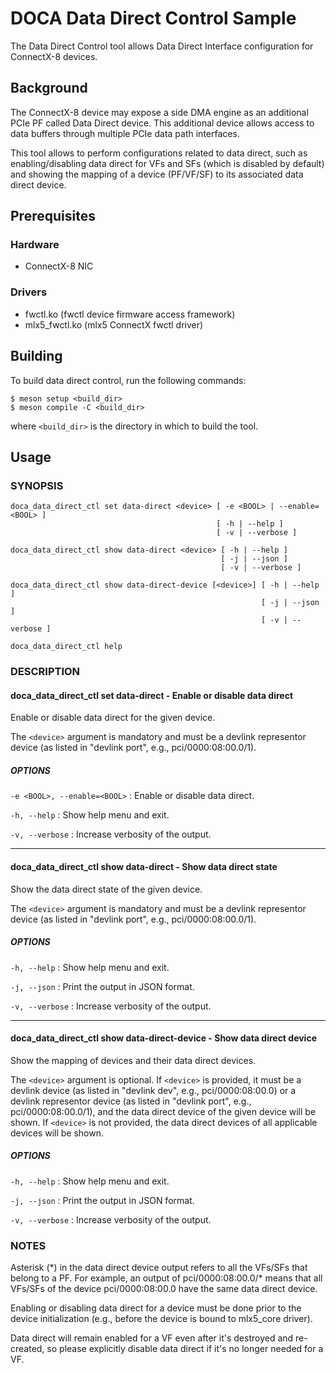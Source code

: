 # DOCA Data Direct Control Sample

The Data Direct Control tool allows Data Direct Interface configuration for
ConnectX-8 devices.

## Background

The ConnectX-8 device may expose a side DMA engine as an additional PCIe PF
called Data Direct device. This additional device allows access to data buffers
through multiple PCIe data path interfaces.

This tool allows to perform configurations related to data direct, such as
enabling/disabling data direct for VFs and SFs (which is disabled by default)
and showing the mapping of a device (PF/VF/SF) to its associated data direct
device.

## Prerequisites

### Hardware

- ConnectX-8 NIC

### Drivers

- fwctl.ko (fwctl device firmware access framework)
- mlx5_fwctl.ko (mlx5 ConnectX fwctl driver)

## Building

To build data direct control, run the following commands:

```
$ meson setup <build_dir>
$ meson compile -C <build_dir>
```

where `<build_dir>` is the directory in which to build the tool.

## Usage

### SYNOPSIS

```
doca_data_direct_ctl set data-direct <device> [ -e <BOOL> | --enable=<BOOL> ]
                                              [ -h | --help ]
                                              [ -v | --verbose ]

doca_data_direct_ctl show data-direct <device> [ -h | --help ]
                                               [ -j | --json ]
                                               [ -v | --verbose ]

doca_data_direct_ctl show data-direct-device [<device>] [ -h | --help ]
                                                        [ -j | --json ]
                                                        [ -v | --verbose ]

doca_data_direct_ctl help
```

### DESCRIPTION

#### doca_data_direct_ctl set data-direct - Enable or disable data direct

Enable or disable data direct for the given device.

The `<device>` argument is mandatory and must be a devlink representor device
(as listed in "devlink port", e.g., pci/0000:08:00.0/1).

##### OPTIONS

`-e <BOOL>, --enable=<BOOL>`
:	Enable or disable data direct.

`-h, --help`
:	Show help menu and exit.

`-v, --verbose`
:	Increase verbosity of the output.

---

#### doca_data_direct_ctl show data-direct - Show data direct state

Show the data direct state of the given device.

The `<device>` argument is mandatory and must be a devlink representor device
(as listed in "devlink port", e.g., pci/0000:08:00.0/1).

##### OPTIONS

`-h, --help`
:	Show help menu and exit.

`-j, --json`
:	Print the output in JSON format.

`-v, --verbose`
:	Increase verbosity of the output.

---

#### doca_data_direct_ctl show data-direct-device - Show data direct device

Show the mapping of devices and their data direct devices.

The `<device>` argument is optional. If `<device>` is provided, it must be a
devlink device (as listed in "devlink dev", e.g., pci/0000:08:00.0) or a devlink
representor device (as listed in "devlink port", e.g., pci/0000:08:00.0/1), and
the data direct device of the given device will be shown. If `<device>` is not
provided, the data direct devices of all applicable devices will be shown.

##### OPTIONS

`-h, --help`
:	Show help menu and exit.

`-j, --json`
:	Print the output in JSON format.

`-v, --verbose`
:	Increase verbosity of the output.

### NOTES

Asterisk (\*) in the data direct device output refers to all the VFs/SFs that
belong to a PF. For example, an output of pci/0000:08:00.0/* means that all
VFs/SFs of the device pci/0000:08:00.0 have the same data direct device.

Enabling or disabling data direct for a device must be done prior to the device
initialization (e.g., before the device is bound to mlx5_core driver).

Data direct will remain enabled for a VF even after it's destroyed and
re-created, so please explicitly disable data direct if it's no longer needed
for a VF.
